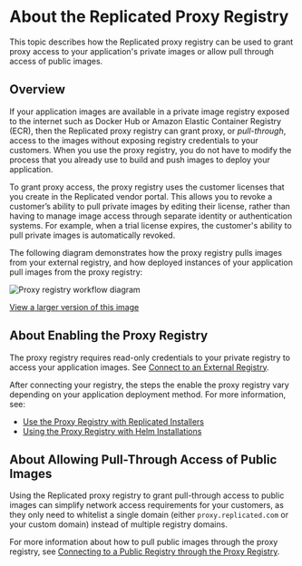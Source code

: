 # About the Replicated Proxy Registry

This topic describes how the Replicated proxy registry can be used to grant proxy access to your application's private images or allow pull through access of public images.

## Overview

If your application images are available in a private image registry exposed to the internet such as Docker Hub or Amazon Elastic Container Registry (ECR), then the Replicated proxy registry can grant proxy, or _pull-through_, access to the images without exposing registry credentials to your customers. When you use the proxy registry, you do not have to modify the process that you already use to build and push images to deploy your application.

To grant proxy access, the proxy registry uses the customer licenses that you create in the Replicated vendor portal. This allows you to revoke a customer’s ability to pull private images by editing their license, rather than having to manage image access through separate identity or authentication systems. For example, when a trial license expires, the customer's ability to pull private images is automatically revoked.

The following diagram demonstrates how the proxy registry pulls images from your external registry, and how deployed instances of your application pull images from the proxy registry:

![Proxy registry workflow diagram](/images/private-registry-diagram.png)

[View a larger version of this image](/images/private-registry-diagram-large.png)

## About Enabling the Proxy Registry

The proxy registry requires read-only credentials to your private registry to access your application images. See [Connect to an External Registry](/vendor/packaging-private-images).

After connecting your registry, the steps the enable the proxy registry vary depending on your application deployment method. For more information, see:
* [Use the Proxy Registry with Replicated Installers](/vendor/private-images-kots)
* [Using the Proxy Registry with Helm Installations](/vendor/helm-image-registry)

## About Allowing Pull-Through Access of Public Images

Using the Replicated proxy registry to grant pull-through access to public images can simplify network access requirements for your customers, as they only need to whitelist a single domain (either `proxy.replicated.com` or your custom domain) instead of multiple registry domains.

For more information about how to pull public images through the proxy registry, see [Connecting to a Public Registry through the Proxy Registry](/vendor/packaging-public-images).